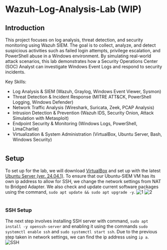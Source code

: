 # Wazuh-Log-Analysis-Lab (WIP)

## Introduction

This project focuses on log analysis, threat detection, and security monitoring using Wazuh SIEM. The goal is to collect, analyze, and detect suspicious activities such as failed login attempts, privilege escalation, and PowerShell abuse in a Windows environment. By simulating real-world attack scenarios, this lab demonstrates how a Security Operations Center (SOC) Analyst can investigate Windows Event Logs and respond to security incidents.

Key Skills:
- Log Analysis & SIEM (Wazuh, Graylog, Windows Event Viewer, Sysmon)
- Threat Detection & Incident Response (MITRE ATT&CK, PowerShell Logging, Windows Defender)
- Network Traffic Analysis (Wireshark, Suricata, Zeek, PCAP Analysis)
- Intrusion Detection & Prevention (Wazuh IDS, Security Onion, Attack Simulation with Metasploit)
- Endpoint Security & Monitoring (Windows Logs, PowerShell, LimaCharlie)
- Virtualization & System Administration (VirtualBox, Ubuntu Server, Bash, Windows Security)

#

## Setup
To set up for the lab, we will download [VirtualBox](https://www.virtualbox.org/wiki/Downloads) and set up with the latest [Ubuntu Server (ver. 24.04.1)](https://ubuntu.com/download/server). To ensure that our Ubuntu-SIEM VM has its own ip address to allow for SSH, we change the network settings from NAT to Bridged Adapter. We also check and update current software packages using the command, ``sudo apt update && sudo apt upgrade -y``.
![1](https://github.com/user-attachments/assets/2a2eadcd-9b7b-4dc6-bc1f-2581f4d7e6e9)
![2](https://github.com/user-attachments/assets/a0be7459-929f-4ffd-ae27-65f50702ffb4)

#

### SSH Setup
The next step involves installing SSH server with command, ``sudo apt install -y openssh-server`` and enabling it using the commands ``sudo systemctl enable ssh`` and ``sudo systemctl start ssh``. Due to the previous step taken in network settings, we can find the ip address using ``ip a``.\
![SSH](https://github.com/user-attachments/assets/66a91707-89bf-4c32-a7c3-316e3e09a8aa)
